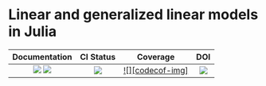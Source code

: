 # Linear and generalized linear models in Julia

| Documentation | CI Status | Coverage | DOI
|:-----------------:|:------------------:|:-----------------:|:----------:|
| [![][docs-stable-img]][docs-stable-url] [![][docs-latest-img]][docs-latest-url] | [![][ci-img]][ci-url] | [![][codecof-img]][codecov-url] | [![][DOI-img]][DOI-url] |

[docs-latest-img]: https://img.shields.io/badge/docs-latest-blue.svg
[docs-latest-url]: https://JuliaStats.github.io/GLM.jl/dev

[docs-stable-img]: https://img.shields.io/badge/docs-stable-blue.svg
[docs-stable-url]: https://JuliaStats.github.io/GLM.jl/stable

[ci-img]: https://github.com/JuliaStats/GLM.jl/workflows/CI-stable/badge.svg
[ci-url]: https://github.com/JuliaStats/GLM.jl/actions?query=workflow%3ACI-stable+branch%3Amaster

[codecov-img]: https://codecov.io/gh/JuliaStats/GLM.jl/branch/master/graph/badge.svg?token=cVkd4c3M8H
[codecov-url]: https://codecov.io/gh/JuliaStats/GLM.jl

[DOI-img]: https://zenodo.org/badge/DOI/10.5281/zenodo.3376013.svg
[DOI-url]: https://doi.org/10.5281/zenodo.3376013
